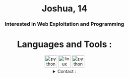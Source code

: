 <div align="center">
  <h1>Joshua, 14</h1>
  <h3>Interested in Web Exploitation and Programming<h3>
</div>

<div align="center">
  <h1>Languages and Tools :</h1>
  <img src="https://user-images.githubusercontent.com/71098497/163659593-587411e8-76b5-4882-9c28-8d6f533d4b24.png" alt="python" width="40"/>
  <img src="https://cdn-icons-png.flaticon.com/512/518/518713.png?w=740&t=st=1657564488~exp=1657565088~hmac=de19acfe942276c176c2d2d3cf1371ec71627a9a73434c4d8ea177e19deb5ae5" alt="linux" width="40"/>
  <img src="https://cdn.icon-icons.com/icons2/2107/PNG/512/file_type_vscode_icon_130084.png" alt="python" width="40"/>
</div>

<div align="center">
  <details close><summary>Contact :</summary>
  Discord ID : 872439204175577158
  (Use https://discord.id for profile information.)
  </details>
 </div>

